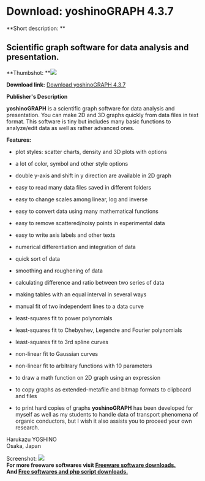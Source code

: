 # Download: yoshinoGRAPH 4.3.7

**Short description: **

## Scientific graph software for data analysis and presentation.

  
**Thumbshot: **![](http://www.freewarefiles.com/screenshot/yoshinograph3_md.jpg)   
  
**Download link:** [Download yoshinoGRAPH 4.3.7](http://freesoftwares.boysofts.com/YoshinoGRAPH_program_81678.html)  
  

**Publisher's Description**  
  

**yoshinoGRAPH** is a scientific graph software for data analysis and presentation. You can make 2D and 3D graphs quickly from data files in text format. This software is tiny but includes many basic functions to analyze/edit data as well as rather advanced ones. 

**Features:**

  * plot styles: scatter charts, density and 3D plots with options  

  * a lot of color, symbol and other style options  

  * double y-axis and shift in y direction are available in 2D graph  

  * easy to read many data files saved in different folders  

  * easy to change scales among linear, log and inverse  

  * easy to convert data using many mathematical functions  

  * easy to remove scattered/noisy points in experimental data  

  * easy to write axis labels and other texts  

  * numerical differentiation and integration of data  

  * quick sort of data  

  * smoothing and roughening of data  

  * calculating difference and ratio between two series of data  

  * making tables with an equal interval in several ways  

  * manual fit of two independent lines to a data curve  

  * least-squares fit to power polynomials  

  * least-squares fit to Chebyshev, Legendre and Fourier polynomials  

  * least-squares fit to 3rd spline curves  

  * non-linear fit to Gaussian curves  

  * non-linear fit to arbitrary functions with 10 parameters  

  * to draw a math function on 2D graph using an expression  

  * to copy graphs as extended-metafile and bitmap formats to clipboard and files  

  * to print hard copies of graphs 
**yoshinoGRAPH** has been developed for myself as well as my students to handle data of transport phenomena of organic conductors, but I wish it also assists you to proceed your own research.  
  
Harukazu YOSHINO  
Osaka, Japan

  
  
Screenshot: ![](http://www.freewarefiles.com/screenshot/yoshinograph3.jpg)  
**For more freeware softwares visit [Freeware software downloads.](http://freesoftwares.boysofts.com/)**   
**And [Free softwares and php script downloads.](http://www.boysofts.com/)**


